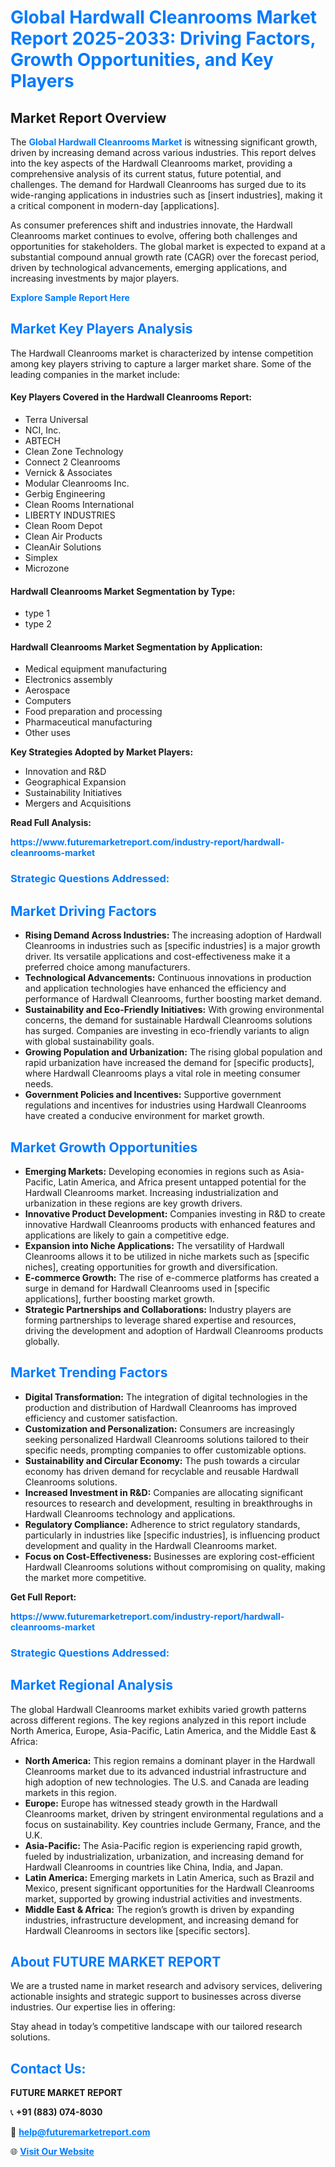 <h1 style="color: #007BFF;">Global Hardwall Cleanrooms Market Report 2025-2033: Driving Factors, Growth Opportunities, and Key Players</h1>

<section id="overview">
<h2>Market Report Overview</h2>
<p>The <a href="https://www.futuremarketreport.com/industry-report/hardwall-cleanrooms-market" style="color: #007BFF; text-decoration: none;"><strong>Global Hardwall Cleanrooms Market</strong></a> is witnessing significant growth, driven by increasing demand across various industries. This report delves into the key aspects of the Hardwall Cleanrooms market, providing a comprehensive analysis of its current status, future potential, and challenges. The demand for Hardwall Cleanrooms has surged due to its wide-ranging applications in industries such as [insert industries], making it a critical component in modern-day [applications].</p>
<p>As consumer preferences shift and industries innovate, the Hardwall Cleanrooms market continues to evolve, offering both challenges and opportunities for stakeholders. The global market is expected to expand at a substantial compound annual growth rate (CAGR) over the forecast period, driven by technological advancements, emerging applications, and increasing investments by major players.</p>
</section>

<section id="overview">
<p><a href="https://www.futuremarketreport.com/request-sample/reportId=109119" style="color: #007BFF; text-decoration: none;"><strong>Explore Sample Report Here</strong></a></p>
</section>

<section id="key-players">
<h2 style="color: #007BFF;">Market Key Players Analysis</h2>
<p>The Hardwall Cleanrooms market is characterized by intense competition among key players striving to capture a larger market share. Some of the leading companies in the market include:</p>
<h4>Key Players Covered in the Hardwall Cleanrooms Report:</h4>
<ul><li>Terra Universal</li><li>NCI, Inc.</li><li>ABTECH</li><li>Clean Zone Technology</li><li>Connect 2 Cleanrooms</li><li>Vernick &amp; Associates</li><li>Modular Cleanrooms Inc.</li><li>Gerbig Engineering</li><li>Clean Rooms International</li><li>LIBERTY INDUSTRIES</li><li>Clean Room Depot</li><li>Clean Air Products</li><li>CleanAir Solutions</li><li>Simplex</li><li>Microzone</li></ul>
<h4>Hardwall Cleanrooms Market Segmentation by Type:</h4>
<ul><li>type 1</li><li>type 2</li></ul>

<h4>Hardwall Cleanrooms Market Segmentation by Application:</h4>
<ul><li>Medical equipment manufacturing</li><li>Electronics assembly</li><li>Aerospace</li><li>Computers</li><li>Food preparation and processing</li><li>Pharmaceutical manufacturing</li><li>Other uses</li></ul>
<p><strong>Key Strategies Adopted by Market Players:</strong></p>
<ul>
<li>Innovation and R&D</li>
<li>Geographical Expansion</li>
<li>Sustainability Initiatives</li>
<li>Mergers and Acquisitions</li>
</ul>
</section>

<section>
<p><strong>Read Full Analysis: </strong></p><a href="https://www.futuremarketreport.com/industry-report/hardwall-cleanrooms-market" style="color: #007BFF; text-decoration: none;"><strong>https://www.futuremarketreport.com/industry-report/hardwall-cleanrooms-market</strong></a>
<h3 style="color: #007BFF;">Strategic Questions Addressed:</h3>
</section>

<section id="driving-factors">
<h2 style="color: #007BFF;">Market Driving Factors</h2>
<ul>
<li><strong>Rising Demand Across Industries:</strong> The increasing adoption of Hardwall Cleanrooms in industries such as [specific industries] is a major growth driver. Its versatile applications and cost-effectiveness make it a preferred choice among manufacturers.</li>
<li><strong>Technological Advancements:</strong> Continuous innovations in production and application technologies have enhanced the efficiency and performance of Hardwall Cleanrooms, further boosting market demand.</li>
<li><strong>Sustainability and Eco-Friendly Initiatives:</strong> With growing environmental concerns, the demand for sustainable Hardwall Cleanrooms solutions has surged. Companies are investing in eco-friendly variants to align with global sustainability goals.</li>
<li><strong>Growing Population and Urbanization:</strong> The rising global population and rapid urbanization have increased the demand for [specific products], where Hardwall Cleanrooms plays a vital role in meeting consumer needs.</li>
<li><strong>Government Policies and Incentives:</strong> Supportive government regulations and incentives for industries using Hardwall Cleanrooms have created a conducive environment for market growth.</li>
</ul>
</section>

<section id="growth-opportunities">
<h2 style="color: #007BFF;">Market Growth Opportunities</h2>
<ul>
<li><strong>Emerging Markets:</strong> Developing economies in regions such as Asia-Pacific, Latin America, and Africa present untapped potential for the Hardwall Cleanrooms market. Increasing industrialization and urbanization in these regions are key growth drivers.</li>
<li><strong>Innovative Product Development:</strong> Companies investing in R&D to create innovative Hardwall Cleanrooms products with enhanced features and applications are likely to gain a competitive edge.</li>
<li><strong>Expansion into Niche Applications:</strong> The versatility of Hardwall Cleanrooms allows it to be utilized in niche markets such as [specific niches], creating opportunities for growth and diversification.</li>
<li><strong>E-commerce Growth:</strong> The rise of e-commerce platforms has created a surge in demand for Hardwall Cleanrooms used in [specific applications], further boosting market growth.</li>
<li><strong>Strategic Partnerships and Collaborations:</strong> Industry players are forming partnerships to leverage shared expertise and resources, driving the development and adoption of Hardwall Cleanrooms products globally.</li>
</ul>
</section>

<section id="trending-factors">
<h2 style="color: #007BFF;">Market Trending Factors</h2>
<ul>
<li><strong>Digital Transformation:</strong> The integration of digital technologies in the production and distribution of Hardwall Cleanrooms has improved efficiency and customer satisfaction.</li>
<li><strong>Customization and Personalization:</strong> Consumers are increasingly seeking personalized Hardwall Cleanrooms solutions tailored to their specific needs, prompting companies to offer customizable options.</li>
<li><strong>Sustainability and Circular Economy:</strong> The push towards a circular economy has driven demand for recyclable and reusable Hardwall Cleanrooms solutions.</li>
<li><strong>Increased Investment in R&D:</strong> Companies are allocating significant resources to research and development, resulting in breakthroughs in Hardwall Cleanrooms technology and applications.</li>
<li><strong>Regulatory Compliance:</strong> Adherence to strict regulatory standards, particularly in industries like [specific industries], is influencing product development and quality in the Hardwall Cleanrooms market.</li>
<li><strong>Focus on Cost-Effectiveness:</strong> Businesses are exploring cost-efficient Hardwall Cleanrooms solutions without compromising on quality, making the market more competitive.</li>
</ul>
</section>

<section>
<p><strong>Get Full Report: </strong></p><a href="https://www.futuremarketreport.com/industry-report/hardwall-cleanrooms-market" style="color: #007BFF; text-decoration: none;"><strong>https://www.futuremarketreport.com/industry-report/hardwall-cleanrooms-market</strong></a>
<h3 style="color: #007BFF;">Strategic Questions Addressed:</h3>
</section>


<section id="regional-analysis">
<h2 style="color: #007BFF;">Market Regional Analysis</h2>
<p>The global Hardwall Cleanrooms market exhibits varied growth patterns across different regions. The key regions analyzed in this report include North America, Europe, Asia-Pacific, Latin America, and the Middle East & Africa:</p>
<ul>
<li><strong>North America:</strong> This region remains a dominant player in the Hardwall Cleanrooms market due to its advanced industrial infrastructure and high adoption of new technologies. The U.S. and Canada are leading markets in this region.</li>
<li><strong>Europe:</strong> Europe has witnessed steady growth in the Hardwall Cleanrooms market, driven by stringent environmental regulations and a focus on sustainability. Key countries include Germany, France, and the U.K.</li>
<li><strong>Asia-Pacific:</strong> The Asia-Pacific region is experiencing rapid growth, fueled by industrialization, urbanization, and increasing demand for Hardwall Cleanrooms in countries like China, India, and Japan.</li>
<li><strong>Latin America:</strong> Emerging markets in Latin America, such as Brazil and Mexico, present significant opportunities for the Hardwall Cleanrooms market, supported by growing industrial activities and investments.</li>
<li><strong>Middle East & Africa:</strong> The region’s growth is driven by expanding industries, infrastructure development, and increasing demand for Hardwall Cleanrooms in sectors like [specific sectors].</li>
</ul>
</section>

<footer>
<h2 style="color: #007BFF;">About FUTURE MARKET REPORT</h2>
<p>We are a trusted name in market research and advisory services, delivering actionable insights and strategic support to businesses across diverse industries. Our expertise lies in offering:</p>

<p>Stay ahead in today’s competitive landscape with our tailored research solutions.</p>

<h2 style="color: #007BFF;">Contact Us:</h2>
<p><strong>FUTURE MARKET REPORT</strong></p>
<p>📞 <strong>+91 (883) 074-8030</strong></p>
<p>📧 <strong><a href="mailto:help@futuremarketreport.com" style="color: #007BFF;">help@futuremarketreport.com</a></strong></p>
<p>🌐 <strong><a href="https://www.futuremarketreport.com/" style="color: #007BFF;">Visit Our Website</a></strong></p>
</footer>